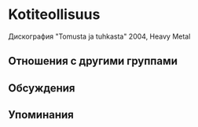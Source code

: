 # Kotiteollisuus

Дискография
"Tomusta ja tuhkasta" 2004, Heavy Metal

## Отношения с другими группами


## Обсуждения


## Упоминания

